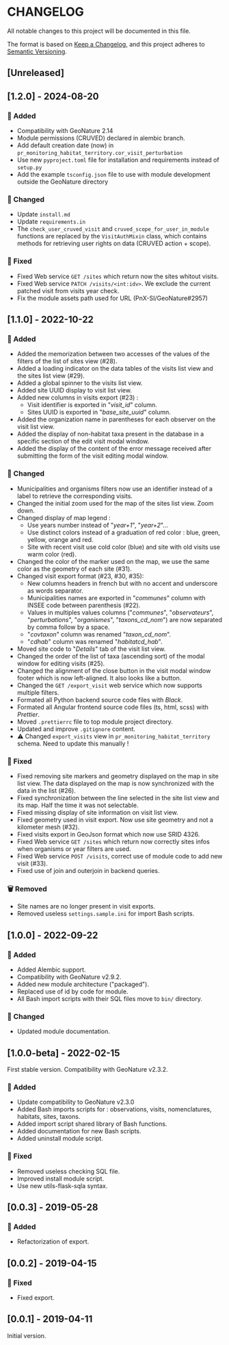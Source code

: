 # CHANGELOG

All notable changes to this project will be documented in this file.

The format is based on [Keep a Changelog](https://keepachangelog.com/en/1.0.0/),
and this project adheres to [Semantic Versioning](https://semver.org/spec/v2.0.0.html).

## [Unreleased]

## [1.2.0] - 2024-08-20

### 🚀 Added

- Compatibility with GeoNature 2.14
- Module permissions (CRUVED) declared in alembic branch.
- Add default creation date (now) in `pr_monitoring_habitat_territory.cor_visit_perturbation`
- Use new `pyproject.toml` file for installation and requirements instead of `setup.py`
- Add the example `tsconfig.json` file to use with module development outside the GeoNature directory

### 🔄 Changed

- Update `install.md`
- Update `requirements.in`
- The `check_user_cruved_visit` and `cruved_scope_for_user_in_module` functions are replaced by the `VisitAuthMixin` class, which contains methods for retrieving user rights on data (CRUVED action + scope).

### 🐛 Fixed

- Fixed Web service `GET /sites` which return now the sites whitout visits.
- Fixed Web service `PATCH /visits/<int:idv>`. We exclude the current patched visit from visits year check.
- Fix the module assets path used for URL (PnX-SI/GeoNature#2957)

## [1.1.0] - 2022-10-22

### 🚀 Added

- Added the memorization between two accesses of the values ​​of the filters of the list of sites view (#28).
- Added a loading indicator on the data tables of the visits list view and the sites list view (#29).
- Added a global spinner to the visits list view.
- Added site UUID display to visit list view.
- Added new columns in visits export (#23) :
  - Visit identifier is exported in "_visit_id_" column.
  - Sites UUID is exported in "_base_site_uuid_" column.
- Added the organization name in parentheses for each observer on the visit list view.
- Added the display of non-habitat taxa present in the database in
  a specific section of the edit visit modal window.
- Added the display of the content of the error message received after submitting
  the form of the visit editing modal window.

### 🔄 Changed

- Municipalities and organisms filters now use an identifier instead of a
  label to retrieve the corresponding visits.
- Changed the initial zoom used for the map of the sites list view. Zoom down.
- Changed display of map legend :
  - Use years number instead of "_year+1_", "_year+2_"...
  - Use distinct colors instead of a graduation of red color : blue, green, yellow, orange and red.
  - Site with recent visit use cold color (blue) and site with old visits use warm color (red).
- Changed the color of the marker used on the map, we use the same color as the geometry of each site (#31).
- Changed visit export format (#23, #30, #35):
  - New columns headers in french but with no accent and underscore as words separator.
  - Municipalities names are exported in "_communes_" column with INSEE code between parenthesis (#22).
  - Values in multiples values columns ("_communes_", "_observateurs_",
    "_perturbations_", "_organismes_", "_taxons_cd_nom_") are now separated by comma follow by a space.
  - "_covtaxon_" column was renamed "_taxon_cd_nom_".
  - "_cdhab_" column was renamed "_habitat*cd_hab*_".
- Moved site code to "_Details_" tab of the visit list view.
- Changed the order of the list of taxa (ascending sort) of the modal window for editing visits (#25).
- Changed the alignment of the close button in the visit modal window footer which is now left-aligned.
  It also looks like a button.
- Changed the `GET /export_visit` web service which now supports multiple filters.
- Formated all Python backend source code files with _Black_.
- Formated all Angular frontend source code files (ts, html, scss) with _Prettier_.
- Moved `.prettierrc` file to top module project directory.
- Updated and improve `.gitignore` content.
- ⚠️ Changed `export_visits` view in `pr_monitoring_habitat_territory` schema. Need to update this manually !

### 🐛 Fixed

- Fixed removing site markers and geometry displayed on the map in site list view.
  The data displayed on the map is now synchronized with the data in the list (#26).
- Fixed synchronization between the line selected in the site list view and its map.
  Half the time it was not selectable.
- Fixed missing display of site information on visit list view.
- Fixed geometry used in visit export. Now use site geometry and not a kilometer mesh (#32).
- Fixed visits export in GeoJson format which now use SRID 4326.
- Fixed Web service `GET /sites` which return now correctly sites infos when organisms or year filters are used.
- Fixed Web service `POST /visits`, correct use of module code to add new visit (#33).
- Fixed use of join and outerjoin in backend queries.

### 🗑 Removed

- Site names are no longer present in visit exports.
- Removed useless `settings.sample.ini` for import Bash scripts.

## [1.0.0] - 2022-09-22

### 🚀 Added

- Added Alembic support.
- Compatibility with GeoNature v2.9.2.
- Added new module architecture ("packaged").
- Replaced use of id by code for module.
- All Bash import scripts with their SQL files move to `bin/` directory.

### 🔄 Changed

- Updated module documentation.

## [1.0.0-beta] - 2022-02-15

First stable version. Compatibility with GeoNature v2.3.2.

### 🚀 Added

- Update compatibility to GeoNature v2.3.0
- Added Bash imports scripts for : observations, visits, nomenclatures, habitats, sites, taxons.
- Added import script shared library of Bash functions.
- Added documentation for new Bash scripts.
- Added uninstall module script.

### 🐛 Fixed

- Removed useless checking SQL file.
- Improved install module script.
- Use new utils-flask-sqla syntax.

## [0.0.3] - 2019-05-28

### 🚀 Added

- Refactorization of export.

## [0.0.2] - 2019-04-15

### 🐛 Fixed

- Fixed export.

## [0.0.1] - 2019-04-11

Initial version.
